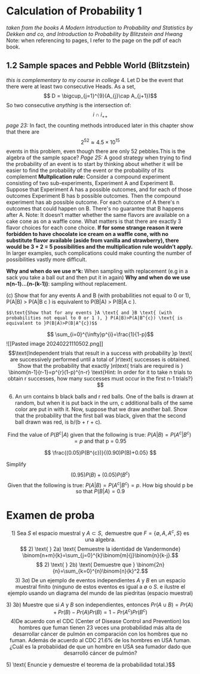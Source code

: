 # Calculation of Probability 1 
*taken from the books A Modern Introduction to Probability and Statistics by Dekken and co, and Introduction to Probability by Blitzstein and Hwang*
Note: when referencing to pages, I refer to the page on the pdf of each book.
## 1.2 Sample spaces and Pebble World (Blitzstein)
*this is complementary to my course in college*
4. Let D be the event that there were at least two consecutive Heads. As a set,
	$$ D = \bigcup_{j=1}^{9}(A_{j}\cap A_{j+1})$$
	So two consecutive *anything* is the intersection of: $$ i\cap i_{++}$$
*page 23:* In fact, the counting methods introduced later in this chapter show that there are $$2^{52} \approx 4.5 \times 10^{15} $$ events in this problem, even though there are only 52 pebbles.This is the algebra of the sample space? 
*Page 25:* A good strategy when trying to find the probability of an event is to start by thinking about whether it will be easier to find the probability of the event or the probability of its complement
**Multplication rule:** Consider a compound experiment consisting of two sub-experiments, Experiment A and Experiment B. Suppose that Experiment A has a possible outcomes, and for each of those outcomes Experiment B has b possible outcomes. Then the compound experiment has ab possible outcome. For each outcome of A there's n outcomes that could happen on B. There's no guarantee that B happens after A. 
	Note: It doesn’t matter whether the same flavors are available on a cake cone as on a waffle cone. What matters is that there are exactly 3 flavor choices for each cone choice. **If for some strange reason it were forbidden to have chocolate ice cream on a waffle cone, with no substitute flavor available (aside from vanilla and strawberry), there would be 3 + 2 = 5 possibilities and the multiplication rule wouldn’t apply.** In larger examples, such complications could make counting the number of possibilities vastly more difficult.

**Why and when do we use n^k:** When sampling with replacement (e.g in a sack you take a ball out and then put it in again) 
**Why and when do we use n(n-1)...(n-(k-1))**: sampling without replacement.

(c) Show that for any events A and B (with probabilities not equal to 0 or 1), P(A|B) > P(A|B c ) is equivalent to P(B|A) > P(B|A c ).

	$$\text{Show that for any events }A \text{ and }B \text{ (with probabilities not equal to 0 or 1 ), } P(A|B)>P(A|B^{c}) \text{ is equivalent to }P(B|A)>P(B|A^{c})$$

$$ \sum_{i=0}^{\infty}p^{i}=\frac{1}{1-p}$$
![[Pasted image 20240221110502.png]]
$$\text{Independent trials that result in a success with probability }p \text{ are successively performed until a total of }r\text{ successes is obtained. Show that the probability that exactly }n\text{ trials are required is } \binom{n-1}{r-1}=p^{r}(1-p)^{n-r} 
\text{Hint: In order for it to take n trials to obtain r successes, how many successes must occur in the first n-1 trials?}
$$

6. An urn contains b black balls and r red balls. One of the balls is drawn at random, but when it is put back in the urn, c additional balls of the same color are put in with it. Now, suppose that we draw another ball. Show that the probability that the first ball was black, given that the second ball drawn was red, is b/(b + r + c).
$$$$


$$\text{Find the value of }P(B^{c}|A) \text{ given that the following is true: } P(A|B) = P(A^{c}|B^{c})=p \text{ and that p = 0.95}$$

$$ \frac{(0.05)P(B^{c})}{(0.90)P(B)+0.05} $$

Simplify $$ (0.95)P(B)+(0.05)P(B^{c}) $$ 
$$ \text{Given that the following is true: } P(A|B) = P(A^{c}|B^{c})=p \text{. How big should p be so that }P(B|A) = 0.9$$



# Examen de proba 

$$ 1) \text{ Sea } S \text{ el espacio muestral y } A \subset S, \text{ demuestre que } F=\{\emptyset,A,A^{c},S\} \text{ es una algebra.} $$ $$ 2) \text{ } 2a) \text{ Demuestre la identidad de Vandermonde} \binom{n+m}{k}=\sum_{j=0}^{k}\binom{m}{j}\binom{n}{k-j}.$$
$$ 2) \text{ } 2b) \text{ Demuestre que } \binom{2n}{n}=\sum_{k=0}^{n}\binom{n}{k}^2.$$
$$ 3) \text{ } 3a) \text{ De un ejemplo de eventos independientes } A \text{ y }B \text{ en un espacio muestral finito (ninguno de estos eventos es igual a } \emptyset \text{ o } S. \text{ e ilustre el ejemplo usando un diagrama del mundo de las piedritas (espacio muestral)}  $$

$$ 3) \text{ } 3b) \text{ Muestre que si } A \text{ y } B \text{ son independientes, entonces } Pr(A\cup B)=Pr(A)+Pr(B)-Pr(A)Pr(B)=1-Pr(A^{c})Pr(B^{c})$$
$$ 4) \text{De acuerdo con el CDC (Center of Disease Control and Prevention) los hombres que fuman tienen 23 veces una probabilidad más alta de desarrollar cáncer de pulmón en comparación con los hombres que no fuman. Además de acuerdo al CDC 21.6% de los hombres en USA fuman. ¿Cuál es la probabiidad de que un hombre en USA sea fumador dado que desarrolló cáncer de pulmón?} $$

$$ $$ 5) \text{ Enuncie y demuestre el teorema de la probabilidad total.}$$
